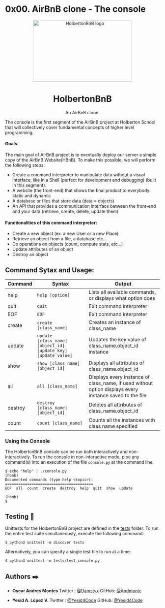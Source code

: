 # 0x00. AirBnB clone - The console
<p align="center">
  <img src="https://github.com/bdbaraban/AirBnB_clone/blob/master/assets/hbnb_logo.png" alt="HolbertonBnB logo" width="80%" height="200">
</p>

<h1 align="center">HolbertonBnB</h1>
<p align="center">An AirBnB clone.</p>


The console is the first segment of the AirBnB project at Holberton School that will collectively cover fundamental concepts of higher level programming.
#### Goals.
The main goal of AirBnB project is to eventually deploy our server a simple copy of the AirBnB Website(HBnB). To make this possible, we will perform the following steps:
* Create a command interpreter to manipulate data without a visual interface, like in a Shell (perfect for development and debugging) (built in this segment).
*  A website (the front-end) that shows the final product to everybody: static and dynamic
* A database or files that store data (data = objects)
* An API that provides a communication interface between the front-end and your data (retrieve, create, delete, update them)

#### Functionalities of this command interpreter:
* Create a new object (ex: a new User or a new Place)
* Retrieve an object from a file, a database etc...
* Do operations on objects (count, compute stats, etc...)
* Update attributes of an object
* Destroy an object


## Command Sytax and Usage:

Command | Syntax | Output
------- | ------ | ------
help | `help [option]` | Lists all available commands, or displays what option does
quit | `quit` | Exit command interpreter
EOF | `EOF` | Exit command interpreter
create | `create [class_name]` | Creates an instance of class_name
update | `update [class_name] [object_id] [update_key] [update_value]` | Updates the key:value of class_name.object_id instance
show | `show [class_name] [object_id]` | Displays all attributes of class_name.object_id
all | `all [class_name]` | Displays every instance of class_name, if used without option displays every instance saved to the file
destroy | `destroy [class_name] [object_id]` | Deletes all attributes of class_name.object_id
count | `count [class_name]` | Counts all the instances with class name specified

### Using the Console

The HolbertonBnB console can be run both interactively and non-interactively. 
To run the console in non-interactive mode, pipe any command(s) into an execution 
of the file `console.py` at the command line.

```
$ echo "help" | ./console.py
(hbnb) 
Documented commands (type help <topic>):
========================================
EOF  all  count  create  destroy  help  quit  show  update

(hbnb) 
$
```

## Testing :straight_ruler:

Unittests for the HolbertonBnB project are defined in the [tests](./tests) 
folder. To run the entire test suite simultaneously, execute the following command:

```
$ python3 unittest -m discover tests
```

Alternatively, you can specify a single test file to run at a time:

```
$ python3 unittest -m tests/test_console.py
```

## Authors :black_nib:
* **Oscar Andres Montes** Twitter : <a href="https://twitter.com/Damstyx">@Damstyx</a> GitHub: <a href="https://github.com/Andmontc">@Andmontc</a>

* **Yesid A. López V.** Twitter : <a href="https://twitter.com/Yesid4Code">@Yesid4Code</a> GitHub: <a href="https://github.com/Yesid4Code">@Yesid4Code</a>